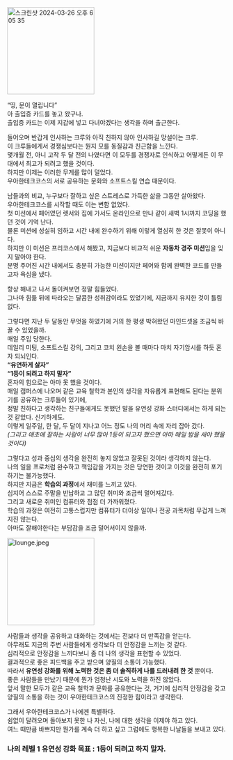 <img width="200" alt="스크린샷 2024-03-26 오후 6 05 35" src="https://github.com/Jaymyong66/woowa-writing/assets/78201530/9d1c0135-56c6-46c4-8477-9fdbee373bee">

“띵, 문이 열립니다”  
아 출입증 카드를 놓고 왔구나.  
출입증 카드는 이제 지갑에 넣고 다녀야겠다는 생각을 하며 출근한다.

들어오며 반갑게 인사하는 크루와 아직 친하지 않아 인사하길 망설이는 크루.  
이 크루들에게서 경쟁심보다는 뭔지 모를 동질감과 친근함을 느낀다.  
몇개월 전, 아니 고작 두 달 전의 나였다면 이 모두를 경쟁자로 인식하고 어떻게든 이 무대에서 최고가 되려고 했을 것이다.  
하지만 이제는 이러한 무게를 많이 덜었다.  
우아한테크코스의 서로 공유하는 문화와 소프트스킬 연습 때문이다.

남들과의 비교, 누구보다 잘하고 싶은 스트레스로 가득한 삶을 그동안 살아왔다.  
우아한테크코스를 시작할 때도 이는 변함 없었다.  
첫 미션에서 페어였던 렛서와 집에 가서도 온라인으로 만나 같이 새벽 1시까지 코딩을 했던 것이 기억 난다.  
물론 미션에 성실히 임하고 시간 내에 완수하기 위해 이렇게 열심히 한 것은 잘못이 아니다.  
하지만 이 미션은 프리코스에서 해봤고, 지금보다 비교적 쉬운 **자동차 경주 미션**임을 잊지 말아야 한다.  
분명 주어진 시간 내에서도 충분히 가능한 미션이지만 페어와 함께 완벽한 코드를 만들고자 욕심을 냈다.

항상 해내고 나서 돌이켜보면 정말 힘들었다.  
그나마 힘듦 뒤에 따라오는 달콤한 성취감이라도 있었기에, 지금까지 유지한 것이 틀림 없다.

그렇다면 지난 두 달동안 무엇을 하였기에 거의 한 평생 박혀왔던 마인드셋을 조금씩 바꿀 수 있었을까.  
매일 주입 당한다.  
데일리 미팅, 소프트스킬 강의, 그리고 코치 왼손을 볼 때마다 마치 자기암시를 하듯 혼자 되뇌인다.  
**“유연하게 살자”**  
**“1등이 되려고 하지 말자”**  
혼자의 힘으로는 아마 못 했을 것이다.  
매일 캠퍼스에 나오며 같은 교육 철학과 본인의 생각을 자유롭게 표현해도 된다는 분위기를 공유하는 크루들이 있기에,  
정말 친하다고 생각하는 친구들에게도 못했던 말을 유연성 강화 스터디에서는 하게 되는 것 같았다. 신기하게도.  
이렇게 일주일, 한 달, 두 달이 지나고 어느 정도 나의 머리 속에 자리 잡아 갔다.  
_(그리고 애초에 잘하는 사람이 너무 많아 1등이 되고자 했으면 아마 매일 밤을 새야 했을 것이다)_

그렇다고 성과 중심의 생각을 완전히 놓지 않았고 잘못된 것이라 생각하지 않는다.  
나의 일을 프로처럼 완수하고 책임감을 가지는 것은 당연한 것이고 이것을 완전히 포기하기는 불가능했다.  
하지만 지금은 **학습의 과정**에서 재미를 느끼고 있다.  
심지어 스스로 주말을 반납하고 그 많던 취미와 조금씩 멀어져갔다.  
그리고 새로운 취미인 컴퓨터와 점점 더 가까워졌다.  
학습의 과정은 여전히 고통스럽지만 컴퓨터가 더이상 일이나 전공 과목처럼 무겁게 느껴지진 않는다.  
아마도 잘해야한다는 부담감을 조금 덜어서이지 않을까.

<img width="200" alt="lounge.jpeg" src="https://github.com/Jaymyong66/woowa-writing/assets/78201530/f76823a3-5c4d-441e-94a6-074e2e900d4d">

사람들과 생각을 공유하고 대화하는 것에서는 전보다 더 만족감을 얻는다.  
아무래도 지금의 주변 사람들에게 생각보다 더 안정감을 느끼는 것 같다.  
심리적으로 안정감을 느끼다보니 좀 더 나의 생각을 표현할 수 있었다.  
결과적으로 좋은 피드백을 주고 받으며 양질의 소통이 가능했다.  
따라서 **유연성 강화를 위해 노력한 것은 좀 더 솔직하게 나를 드러내려 한 것** 뿐이다.  
좋은 사람들을 만났기 때문에 뭔가 엄청난 시도와 노력을 하진 않았다.  
앞서 말한 모두가 같은 교육 철학과 문화를 공유한다는 것, 거기에 심리적 안정감을 갖고 양질의 소통을 하는 것이 우아한테크코스의 진정한 힘이라고 생각한다.

그래서 우아한테크코스가 나에겐 특별하다.  
쉼없이 달려오며 돌아보지 못한 나 자신, 나에 대한 생각을 이제야 하고 있다.  
여느 때만큼 바쁘지만 뭔가를 계속 더 하고 싶고 그럼에도 행복한 나날들을 보내고 있다.

### 나의 레벨 1 유연성 강화 목표 : 1등이 되려고 하지 말자.
